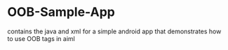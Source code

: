 OOB-Sample-App
==============

contains the java and xml for a simple android app that demonstrates how to use OOB tags in aiml

